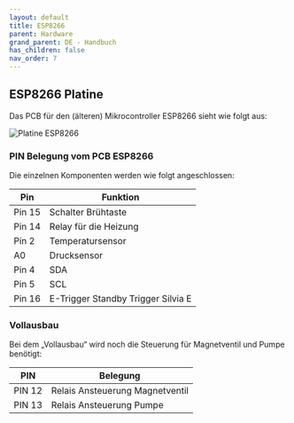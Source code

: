 ```yaml
---
layout: default
title: ESP8266
parent: Hardware
grand_parent: DE - Handbuch
has_children: false
nav_order: 7
---
```


## ESP8266 Platine

Das PCB für den (älteren) Mikrocontroller ESP8266 sieht wie folgt aus:

![Platine ESP8266](../../../img/pcb/esp8266/pcb_esp8266_rev1_1.png)

###  PIN Belegung vom PCB ESP8266

Die einzelnen Komponenten werden wie folgt angeschlossen:

Pin|Funktion
-|-
Pin 15| Schalter Brühtaste
Pin 14| Relay für die Heizung
Pin 2| Temperatursensor
A0| Drucksensor
Pin 4| SDA
Pin 5| SCL
Pin 16| E-Trigger Standby Trigger Silvia E

### Vollausbau

Bei dem „Vollausbau“ wird noch die Steuerung für Magnetventil und Pumpe benötigt:

PIN | Belegung
-|-
PIN 12 | Relais Ansteuerung Magnetventil
PIN 13 | Relais Ansteuerung Pumpe
